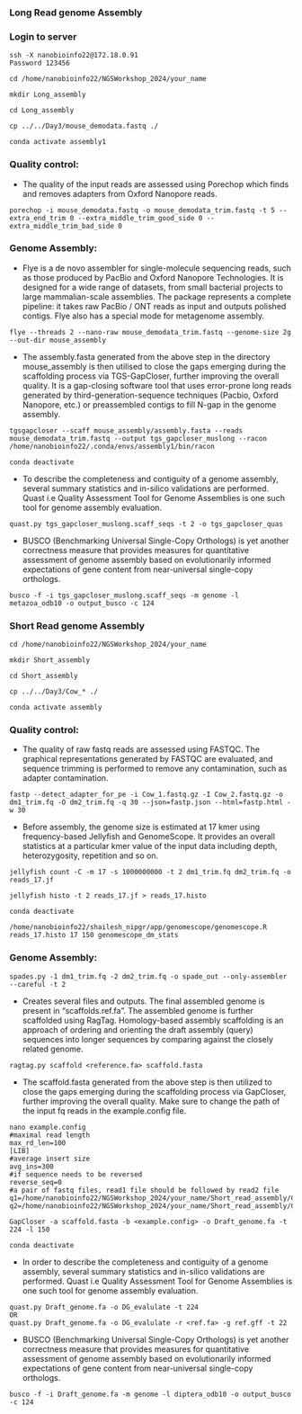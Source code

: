 ### Long Read genome Assembly


### Login to server
```
ssh -X nanobioinfo22@172.18.0.91
Password 123456
```
```
cd /home/nanobioinfo22/NGSWorkshop_2024/your_name

```

```
mkdir Long_assembly
```
```
cd Long_assembly
```
```
cp ../../Day3/mouse_demodata.fastq ./
```
```
conda activate assembly1
```

### Quality control:
* The quality of the input reads are assessed using Porechop which finds and removes adapters from Oxford Nanopore reads.

```
porechop -i mouse_demodata.fastq -o mouse_demodata_trim.fastq -t 5 --extra_end_trim 0 --extra_middle_trim_good_side 0 --extra_middle_trim_bad_side 0
```
### Genome Assembly:
* Flye is a de novo assembler for single-molecule sequencing reads, such as those produced by PacBio and Oxford Nanopore Technologies. It is designed for a wide range of datasets, from small bacterial projects to large mammalian-scale assemblies. The package represents a complete pipeline: it takes raw PacBio / ONT reads as input and outputs polished contigs. Flye also has a special mode for metagenome assembly.

```
flye --threads 2 --nano-raw mouse_demodata_trim.fastq --genome-size 2g --out-dir mouse_assembly
```
* The assembly.fasta generated from the above step in the directory mouse_assembly is then utilised to close the gaps emerging during the scaffolding process via TGS-GapCloser, further improving the overall quality. It is a gap-closing software tool that uses error-prone long reads generated by third-generation-sequence techniques (Pacbio, Oxford Nanopore, etc.) or preassembled contigs to fill N-gap in the genome assembly.
```
tgsgapcloser --scaff mouse_assembly/assembly.fasta --reads mouse_demodata_trim.fastq --output tgs_gapcloser_muslong --racon /home/nanobioinfo22/.conda/envs/assembly1/bin/racon
```
```
conda deactivate
```
* To describe the completeness and contiguity of a genome assembly, several summary statistics and in-silico validations are performed. Quast i.e Quality Assessment Tool for Genome Assemblies is one such tool for genome assembly evaluation. 

```
quast.py tgs_gapcloser_muslong.scaff_seqs -t 2 -o tgs_gapcloser_quas
```
* BUSCO (Benchmarking Universal Single-Copy Orthologs) is yet another correctness measure that provides measures for quantitative assessment of genome assembly based on evolutionarily informed expectations of gene content from near-universal single-copy orthologs.



```
busco -f -i tgs_gapcloser_muslong.scaff_seqs -m genome -l metazoa_odb10 -o output_busco -c 124
```

### Short Read genome Assembly
```
cd /home/nanobioinfo22/NGSWorkshop_2024/your_name

```

```
mkdir Short_assembly
```
```
cd Short_assembly
```
```
cp ../../Day3/Cow_* ./
```
```
conda activate assembly
```

### Quality control:
* The quality of raw fastq reads are assessed using FASTQC. The graphical representations generated by FASTQC are evaluated, and sequence trimming is performed to remove any contamination, such as adapter contamination.
```
fastp --detect_adapter_for_pe -i Cow_1.fastq.gz -I Cow_2.fastq.gz -o dm1_trim.fq -O dm2_trim.fq -q 30 --json=fastp.json --html=fastp.html -w 30
```
* Before assembly, the genome size is estimated at 17 kmer using frequency-based Jellyfish and GenomeScope. It provides an overall statistics at a particular kmer value of the input data including depth, heterozygosity, repetition and so on.
```
jellyfish count -C -m 17 -s 1000000000 -t 2 dm1_trim.fq dm2_trim.fq -o reads_17.jf
```
```
jellyfish histo -t 2 reads_17.jf > reads_17.histo
```
```
conda deactivate
```
```
/home/nanobioinfo22/shailesh_nipgr/app/genomescope/genomescope.R reads_17.histo 17 150 genomescope_dm_stats
```
### Genome Assembly:
```
spades.py -1 dm1_trim.fq -2 dm2_trim.fq -o spade_out --only-assembler --careful -t 2
```
* Creates several files and outputs. The final assembled genome is present in “scaffolds.ref.fa”. The assembled genome is further scaffolded using RagTag. Homology-based assembly scaffolding is an approach of ordering and orienting the draft assembly (query) sequences into longer sequences by comparing against the closely related genome.
```
ragtag.py scaffold <reference.fa> scaffold.fasta
```

* The scaffold.fasta generated from the above step is then utilized to close the gaps emerging during the scaffolding process via GapCloser, further improving the overall quality. Make sure to change the path of the input fq reads in the example.config file.
```
nano example.config
#maximal read length
max_rd_len=100
[LIB]
#average insert size
avg_ins=300
#if sequence needs to be reversed
reverse_seq=0
#a pair of fastq files, read1 file should be followed by read2 file
q1=/home/nanobioinfo22/NGSWorkshop_2024/your_name/Short_read_assembly/Cow_1.fastq.gz
q2=/home/nanobioinfo22/NGSWorkshop_2024/your_name/Short_read_assembly/Cow_2.fastq.gz
```
```
GapCloser -a scaffold.fasta -b <example.config> -o Draft_genome.fa -t 224 -l 150
```

```
conda deactivate
```

* In order to describe the completeness and contiguity of a genome assembly, several summary statistics and in-silico validations are performed. Quast i.e Quality Assessment Tool for Genome Assemblies is one such tool for genome assembly evaluation.


```
quast.py Draft_genome.fa -o DG_evalulate -t 224
OR
quast.py Draft_genome.fa -o DG_evalulate -r <ref.fa> -g ref.gff -t 22
```
* BUSCO (Benchmarking Universal Single-Copy Orthologs) is yet another correctness measure that provides measures for quantitative assessment of genome assembly based on evolutionarily informed expectations of gene content from near-universal single-copy orthologs.
```
busco -f -i Draft_genome.fa -m genome -l diptera_odb10 -o output_busco -c 124
```
